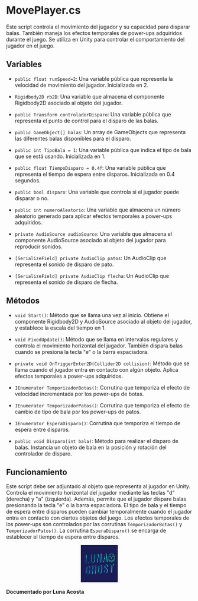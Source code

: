 # MovePlayer.cs

Este script controla el movimiento del jugador y su capacidad para disparar balas. También maneja los efectos temporales de power-ups adquiridos durante el juego. Se utiliza en Unity para controlar el comportamiento del jugador en el juego.

## Variables

- `public float runSpeed=2`: Una variable pública que representa la velocidad de movimiento del jugador. Inicializada en 2.

- `Rigidbody2D rb2D`: Una variable que almacena el componente Rigidbody2D asociado al objeto del jugador.

- `public Transform controladorDisparo`: Una variable pública que representa el punto de control para el disparo de las balas.

- `public GameObject[] balas`: Un array de GameObjects que representa las diferentes balas disponibles para el disparo.

- `public int TipoBala = 1`: Una variable pública que indica el tipo de bala que se está usando. Inicializada en 1.

- `public float TiempoDisparo = 0.4f`: Una variable pública que representa el tiempo de espera entre disparos. Inicializada en 0.4 segundos.

- `public bool disparo`: Una variable que controla si el jugador puede disparar o no.

- `public int numeroAleatorio`: Una variable que almacena un número aleatorio generado para aplicar efectos temporales a power-ups adquiridos.

- `private AudioSource audioSource`: Una variable que almacena el componente AudioSource asociado al objeto del jugador para reproducir sonidos.

- `[SerializeField] private AudioClip patos`: Un AudioClip que representa el sonido de disparo de pato.

- `[SerializeField] private AudioClip flecha`: Un AudioClip que representa el sonido de disparo de flecha.

## Métodos

- `void Start()`: Método que se llama una vez al inicio. Obtiene el componente Rigidbody2D y AudioSource asociado al objeto del jugador, y establece la escala del tiempo en 1.

- `void FixedUpdate()`: Método que se llama en intervalos regulares y controla el movimiento horizontal del jugador. También dispara balas cuando se presiona la tecla "e" o la barra espaciadora.

- `private void OnTriggerEnter2D(Collider2D collision)`: Método que se llama cuando el jugador entra en contacto con algún objeto. Aplica efectos temporales a power-ups adquiridos.

- `IEnumerator TemporizadorBotas()`: Corrutina que temporiza el efecto de velocidad incrementada por los power-ups de botas.

- `IEnumerator TemporizadorPatos()`: Corrutina que temporiza el efecto de cambio de tipo de bala por los power-ups de patos.

- `IEnumerator EsperaDisparo()`: Corrutina que temporiza el tiempo de espera entre disparos.

- `public void Disparo(int bala)`: Método para realizar el disparo de balas. Instancia un objeto de bala en la posición y rotación del controlador de disparo.

## Funcionamiento

Este script debe ser adjuntado al objeto que representa al jugador en Unity. Controla el movimiento horizontal del jugador mediante las teclas "d" (derecha) y "a" (izquierda). Además, permite que el jugador dispare balas presionando la tecla "e" o la barra espaciadora. El tipo de bala y el tiempo de espera entre disparos pueden cambiar temporalmente cuando el jugador entra en contacto con ciertos objetos del juego. Los efectos temporales de los power-ups son controlados por las corrutinas `TemporizadorBotas()` y `TemporizadorPatos()`. La corrutina `EsperaDisparo()` se encarga de establecer el tiempo de espera entre disparos.











<p align="center">
  <img src="/Imagenes/Logo_LunaGhost.png" alt="LunaGhost" width="100" height="100">
  
  **Documentado por Luna Acosta**
</p>